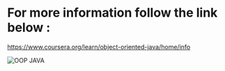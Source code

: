 # For more information follow the link below :
https://www.coursera.org/learn/object-oriented-java/home/info

![OOP JAVA](https://user-images.githubusercontent.com/71889181/123033565-96829f80-d405-11eb-95a1-3c8df84b88a3.png)

